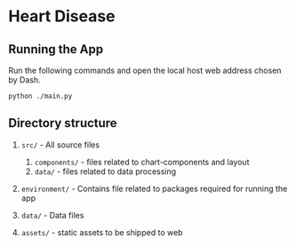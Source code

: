 # Heart Disease

## Running the App

Run the following commands and open the local host web address chosen by Dash.

```shell
python ./main.py
```

## Directory structure

1. `src/` - All source files

    1. `components/` - files related to chart-components and layout
    2. `data/` - files related to data processing

2. `environment/` - Contains file related to packages required for running the app
3. `data/` - Data files
4. `assets/` - static assets to be shipped to web
